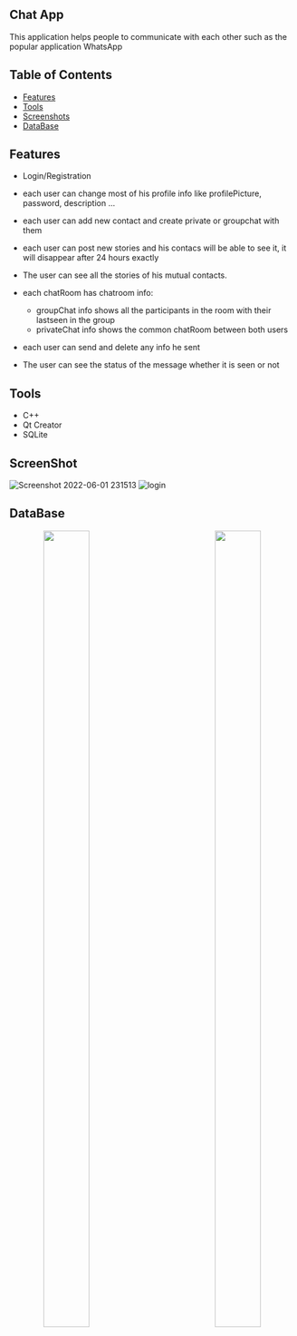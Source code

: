 ## Chat App
This application helps people to communicate with each other such as the popular application WhatsApp


## Table of Contents
- [Features](#Features)
- [Tools](#Tools)
- [Screenshots](#Screenshots)
- [DataBase](#DataBase)

## Features
- Login/Registration
- each user can change most of his profile info like profilePicture, password, description ...
- each user can add new contact and create private or groupchat with them
- each user can post new stories and his contacs will be able to see it, it will disappear after 24 hours exactly
- The user can see all the stories of his mutual contacts.
- each chatRoom has chatroom info:
  - groupChat info shows all the participants in the room with their lastseen in the group   
  - privateChat info shows the common chatRoom between both users               
                            
- each user can send and delete any info he sent
- The user can see the status of the message whether it is seen or not

## Tools
- C++
- Qt Creator
- SQLite
## ScreenShot
![Screenshot 2022-06-01 231513](https://user-images.githubusercontent.com/91009011/171511286-5f102e88-6f2d-40ff-95ed-b8bd31cee2f0.png) ![login](https://user-images.githubusercontent.com/91009011/171511313-9caa433e-ec5f-40c2-a0ac-926720d31511.png)


## DataBase
<p align="center">
    <img src="https://user-images.githubusercontent.com/83420413/171509916-9fcac049-6d2e-4a0d-aa5d-283655dac89e.png" width="40%" height="60%" align="left" />
    <img src="https://user-images.githubusercontent.com/83420413/171509760-02a2fc0c-a953-455b-8015-06f208ae5893.png" width="40%" height="60%" align="right"/>
</p>
